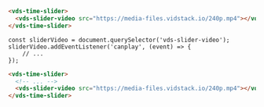 <script>
import Docs from './_Docs.md';
</script>

<Docs>

```html copyHighlight|slot=usage{2}
<vds-time-slider>
  <vds-slider-video src="https://media-files.vidstack.io/240p.mp4"></vds-slider-video>
</vds-time-slider>
```

```js|slot=video-events{2-4}
const sliderVideo = document.querySelector('vds-slider-video');
sliderVideo.addEventListener('canplay', (event) => {
	// ...
});
```

```html copyHighlight|slot=styling{3}
<vds-time-slider>
  <!-- ... -->
  <vds-slider-video src="https://media-files.vidstack.io/240p.mp4"></vds-slider-video>
</vds-time-slider>
```

</Docs>
